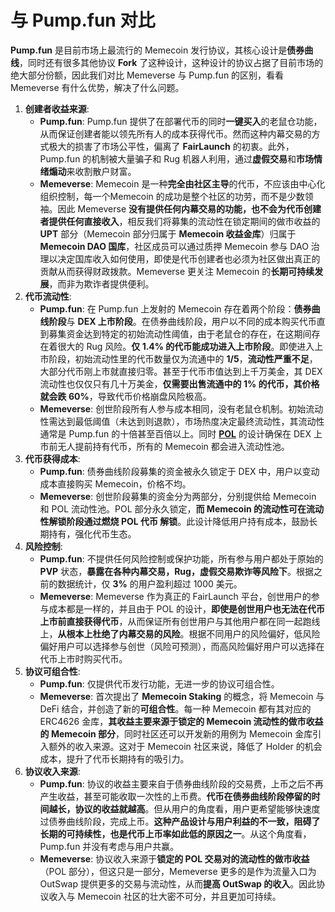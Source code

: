 # 与 Pump.fun 对比

**Pump.fun** 是目前市场上最流行的 Memecoin 发行协议，其核心设计是**债券曲线**，同时还有很多其他协议 **Fork** 了这种设计，这种设计的协议占据了目前市场的绝大部分份额，因此我们对比 Memeverse 与 Pump.fun 的区别，看看 Memeverse 有什么优势，解决了什么问题。

1. **创建者收益来源**:
   * **Pump.fun**: Pump.fun 提供了在部署代币的同时**一键买入**的老鼠仓功能，从而保证创建者能以领先所有人的成本获得代币。然而这种内幕交易的方式极大的损害了市场公平性，偏离了 **FairLaunch** 的初衷。此外，Pump.fun 的机制被大量骗子和 Rug 机器人利用，通过**虚假交易**和**市场情绪煽动**来收割散户财富。
   * **Memeverse**: Memecoin 是一种**完全由社区主导**的代币，不应该由中心化组织控制，每一个Memecoin 的成功是整个社区的功劳，而不是少数领袖。因此 Memeverse **没有提供任何内幕交易的功能，也不会为代币创建者提供任何直接收入**，相反我们将募集的流动性在锁定期间的做市收益的 **UPT** 部分（Memecoin 部分归属于 **Memecoin 收益金库**）归属于 **Memecoin DAO 国库**，社区成员可以通过质押 Memecoin 参与 DAO 治理以决定国库收入如何使用，即使是代币创建者也必须为社区做出真正的贡献从而获得财政拨款。Memeverse 更关注 Memecoin 的**长期可持续发展**，而非为欺诈者提供便利。
2. **代币流动性**:
   * **Pump.fun**: 在 Pump.fun 上发射的 Memecoin 存在着两个阶段：**债券曲线阶段**与 **DEX 上市阶段**。在债券曲线阶段，用户以不同的成本购买代币直到募集资金达到特定的初始流动性阈值，由于老鼠仓的存在，在这期间存在着很大的 Rug 风险。**仅 1.4% 的代币能成功进入上市阶段**。即使进入上市阶段，初始流动性里的代币数量仅为流通中的 **1/5**，**流动性严重不足**，大部分代币刚上市就直接归零。甚至于代币市值达到上千万美金，其 DEX 流动性也仅仅只有几十万美金，**仅需要出售流通中的 1% 的代币，其价格就会跌 60%**，导致代币价格崩盘风险极高。
   * **Memeverse**: 创世阶段所有人参与成本相同，没有老鼠仓机制。初始流动性需达到最低阈值（未达到则退款），市场热度决定最终流动性，其流动性通常是 Pump.fun 的十倍甚至百倍以上。同时 [**POL**](../fflaunch/proof-of-liquidity-token.md) 的设计确保在 DEX 上市前无人提前持有代币，所有的 Memecoin 都会进入流动性池。
3. **代币获得成本**:
   * **Pump.fun**: 债券曲线阶段募集的资金被永久锁定于 DEX 中，用户以变动成本直接购买 Memecoin，价格不均。
   * **Memeverse**: 创世阶段募集的资金分为两部分，分别提供给 Memecoin 和 POL 流动性池。POL 部分永久锁定，**而 Memecoin 的流动性可在流动性解锁阶段通过燃烧 POL 代币 解锁**。此设计降低用户持有成本，鼓励长期持有，强化代币生态。
4. **风险控制**:
   * **Pump.fun**: 不提供任何风险控制或保护功能，所有参与用户都处于原始的 **PVP** 状态，**暴露在各种内幕交易，Rug，虚假交易欺诈等风险下**。根据之前的数据统计，仅 **3%** 的用户盈利超过 1000 美元。
   * **Memeverse**: Memeverse 作为真正的 FairLaunch 平台，创世用户的参与成本都是一样的，并且由于 POL 的设计，**即使是创世用户也无法在代币上市前直接获得代币**，从而保证所有创世用户与其他用户都在同一起跑线上，**从根本上杜绝了内幕交易的风险**。根据不同用户的风险偏好，低风险偏好用户可以选择参与创世（风险可预测），而高风险偏好用户可以选择在代币上市时购买代币。
5. **协议可组合性**:
   * **Pump.fun**: 仅提供代币发行功能，无进一步的协议可组合性。
   * **Memeverse**: 首次提出了 **Memecoin Staking** 的概念，将 Memecoin 与 DeFi 结合，并创造了新的**可组合性**。每一种 Memecoin 都有其对应的 ERC4626 金库，**其收益主要来源于锁定的 Memecoin 流动性的做市收益的 Memecoin 部分**，同时社区还可以开发新的用例为 Memecoin 金库引入额外的收入来源。这对于 Memecoin 社区来说，降低了 Holder 的机会成本，提升了代币长期持有的吸引力。
6. **协议收入来源**:
   * **Pump.fun**: 协议的收益主要来自于债券曲线阶段的交易费，上币之后不再产生收益，甚至可能收取一次性的上币费。**代币在债券曲线阶段停留的时间越长，协议的收益就越高**。但从用户的角度看，用户更希望能够快速度过债券曲线阶段，完成上币。**这种产品设计与用户利益的不一致，阻碍了长期的可持续性，也是代币上币率如此低的原因之一**。从这个角度看，Pump.fun 并没有考虑与用户共赢。
   * **Memeverse**: 协议收入来源于**锁定的 POL 交易对的流动性的做市收益**（POL 部分），但这只是一部分，Memeverse 更多的是作为流量入口为 OutSwap 提供更多的交易与流动性，从而**提高 OutSwap 的收入**。因此协议收入与 Memecoin 社区的壮大密不可分，并且更加可持续。
